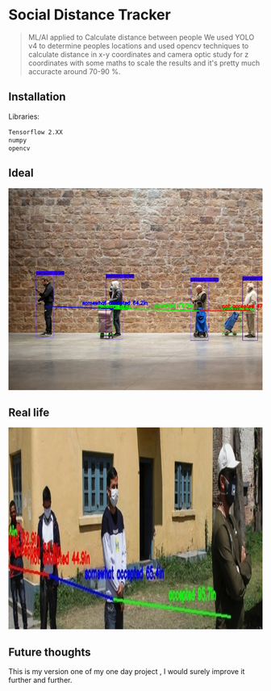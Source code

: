 # Social Distance Tracker
> ML/AI applied to Calculate distance between people 
We used YOLO v4 to determine peoples locations and used opencv techniques to calculate distance in x-y coordinates and camera optic study for z coordinates with some maths to scale the results and it's pretty much accuracte around 70-90 %.

## Installation

Libraries:

```
Tensorflow 2.XX
numpy
opencv

```
## Ideal 

<img src="https://github.com/humblecoder612/social-distance-tracker/blob/master/example1.jpg" width="600" height="400" />

## Real life

<img src="https://github.com/humblecoder612/social-distance-tracker/blob/master/example_github.jpg" width="600" height="400"/>

## Future thoughts

This is my version one of my one day project , I would surely improve it further and further.






